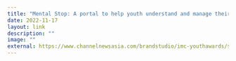 ```yaml
---
title: "Mental Stop: A portal to help youth understand and manage their mental health"
date: 2022-11-17
layout: link
description: ""
image: ""
external: https://www.channelnewsasia.com/brandstudio/imc-youthawards/schoolofsciencetech
---
```



